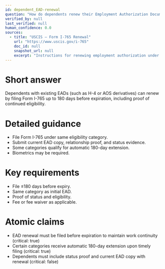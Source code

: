 ```yaml
---
id: dependent_EAD-renewal
question: "How do dependents renew their Employment Authorization Documents (EADs)?"
verified_by: null
last_verified: null
human_confidence: 0.0
sources:
  - title: "USCIS – Form I-765 Renewal"
    url: "https://www.uscis.gov/i-765"
    doc_id: null
    snapshot_url: null
    excerpt: "Instructions for renewing employment authorization under 8 CFR §274a.13."
---
```


# Short answer
Dependents with existing EADs (such as H-4 or AOS derivatives) can renew by filing Form I-765 up to 180 days before expiration, including proof of continued eligibility.

# Detailed guidance
- File Form I-765 under same eligibility category.  
- Submit current EAD copy, relationship proof, and status evidence.  
- Some categories qualify for automatic 180-day extension.  
- Biometrics may be required.  

# Key requirements
- File ≤180 days before expiry.  
- Same category as initial EAD.  
- Proof of status and eligibility.  
- Fee or fee waiver as applicable.  

# Atomic claims
- EAD renewal must be filed before expiration to maintain work continuity (critical: true)
- Certain categories receive automatic 180-day extension upon timely filing (critical: true)
- Dependents must include status proof and current EAD copy with renewal (critical: false)

